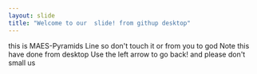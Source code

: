 ```yaml
---
layout: slide
title: "Welcome to our  slide! from githup desktop"
---
```

this is MAES-Pyramids Line so don't touch it or from you to god
Note this have done from desktop
Use the left arrow to go back! and please don't small us 